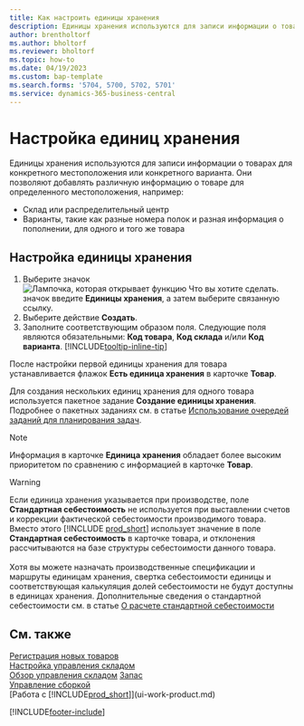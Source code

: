 ```yaml
---
title: Как настроить единицы хранения
description: Единицы хранения используются для записи информации о товарах для конкретного местоположения или конкретного варианта.
author: brentholtorf
ms.author: bholtorf
ms.reviewer: bholtorf
ms.topic: how-to
ms.date: 04/19/2023
ms.custom: bap-template
ms.search.forms: '5704, 5700, 5702, 5701'
ms.service: dynamics-365-business-central
---
```


# <a name="set-up-stockkeeping-units"></a>Настройка единиц хранения

Единицы хранения используются для записи информации о товарах для конкретного местоположения или конкретного варианта. Они позволяют добавлять различную информацию о товаре для определенного местоположения, например:

* Склад или распределительный центр
* Варианты, такие как разные номера полок и разная информация о пополнении, для одного и того же товара  

## <a name="to-set-up-a-stockkeeping-unit"></a>Настройка единицы хранения

1. Выберите значок ![Лампочка, которая открывает функцию Что вы хотите сделать.](media/ui-search/search_small.png "Что вы хотите сделать") значок введите **Единицы хранения**, а затем выберите связанную ссылку.  
2. Выберите действие **Создать**.  
3. Заполните соответствующим образом поля. Следующие поля являются обязательными: **Код товара**, **Код склада** и/или **Код варианта**. [!INCLUDE[tooltip-inline-tip](includes/tooltip-inline-tip_md.md)]  

После настройки первой единицы хранения для товара устанавливается флажок **Есть единица хранения** в карточке **Товар**.  

Для создания нескольких единиц хранения для одного товара используется пакетное задание **Создание единицы хранения**. Подробнее о пакетных заданиях см. в статье [Использование очередей заданий для планирования задач](admin-job-queues-schedule-tasks.md).  

> [!NOTE]  
> Информация в карточке **Единица хранения** обладает более высоким приоритетом по сравнению с информацией в карточке **Товар**.

> [!Warning]
> Если единица хранения указывается при производстве, поле **Стандартная себестоимость** не используется при выставлении счетов и коррекции фактической себестоимости производимого товара. Вместо этого [!INCLUDE [prod_short](includes/prod_short.md)] использует значение в поле **Стандартная себестоимость** в карточке товара, и отклонения рассчитываются на базе структуры себестоимости данного товара.<br><br>
> Хотя вы можете назначать производственные спецификации и маршруты единицам хранения, свертка себестоимости единицы и соответствующая калькуляция долей себестоимости не будут доступны в единицах хранения. Дополнительные сведения о стандартной себестоимости см. в статье [О расчете стандартной себестоимости](finance-about-calculating-standard-cost.md)

## <a name="see-also"></a>См. также

[Регистрация новых товаров](inventory-how-register-new-items.md)  
[Настройка управления складом](warehouse-setup-warehouse.md)  
[Обзор управления складом](design-details-warehouse-management.md)
[Запас](inventory-manage-inventory.md)  
[Управление сборкой](assembly-assemble-items.md)    
[Работа с [!INCLUDE[prod_short](includes/prod_short.md)]](ui-work-product.md)  

[!INCLUDE[footer-include](includes/footer-banner.md)]
